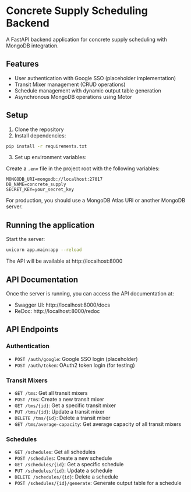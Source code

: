 # Concrete Supply Scheduling Backend

A FastAPI backend application for concrete supply scheduling with MongoDB integration.

## Features

- User authentication with Google SSO (placeholder implementation)
- Transit Mixer management (CRUD operations)
- Schedule management with dynamic output table generation
- Asynchronous MongoDB operations using Motor

## Setup

1. Clone the repository
2. Install dependencies:

```bash
pip install -r requirements.txt
```

3. Set up environment variables:

Create a `.env` file in the project root with the following variables:

```
MONGODB_URI=mongodb://localhost:27017
DB_NAME=concrete_supply
SECRET_KEY=your_secret_key
```

For production, you should use a MongoDB Atlas URI or another MongoDB server.

## Running the application

Start the server:

```bash
uvicorn app.main:app --reload
```

The API will be available at http://localhost:8000

## API Documentation

Once the server is running, you can access the API documentation at:

- Swagger UI: http://localhost:8000/docs
- ReDoc: http://localhost:8000/redoc

## API Endpoints

### Authentication

- `POST /auth/google`: Google SSO login (placeholder)
- `POST /auth/token`: OAuth2 token login (for testing)

### Transit Mixers

- `GET /tms`: Get all transit mixers
- `POST /tms`: Create a new transit mixer
- `GET /tms/{id}`: Get a specific transit mixer
- `PUT /tms/{id}`: Update a transit mixer
- `DELETE /tms/{id}`: Delete a transit mixer
- `GET /tms/average-capacity`: Get average capacity of all transit mixers

### Schedules

- `GET /schedules`: Get all schedules
- `POST /schedules`: Create a new schedule
- `GET /schedules/{id}`: Get a specific schedule
- `PUT /schedules/{id}`: Update a schedule
- `DELETE /schedules/{id}`: Delete a schedule
- `POST /schedules/{id}/generate`: Generate output table for a schedule 